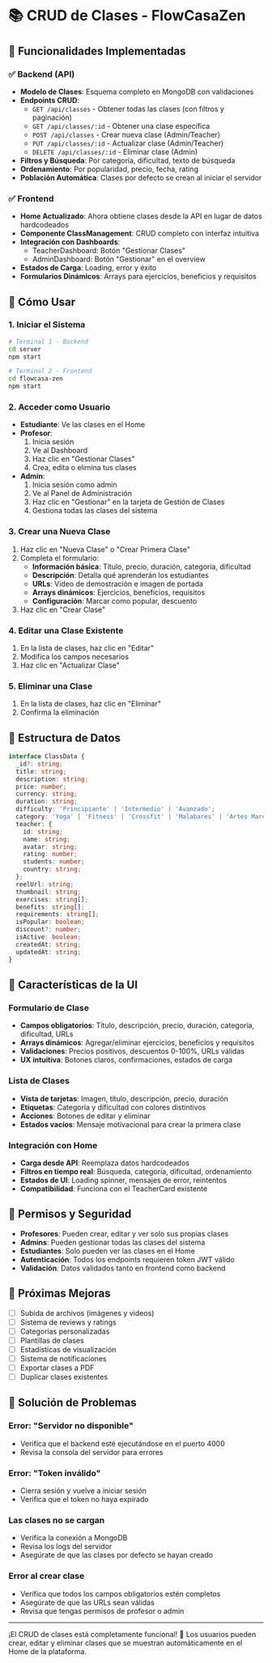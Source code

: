# 📚 CRUD de Clases - FlowCasaZen

## 🎯 Funcionalidades Implementadas

### ✅ Backend (API)
- **Modelo de Clases**: Esquema completo en MongoDB con validaciones
- **Endpoints CRUD**:
  - `GET /api/classes` - Obtener todas las clases (con filtros y paginación)
  - `GET /api/classes/:id` - Obtener una clase específica
  - `POST /api/classes` - Crear nueva clase (Admin/Teacher)
  - `PUT /api/classes/:id` - Actualizar clase (Admin/Teacher)
  - `DELETE /api/classes/:id` - Eliminar clase (Admin)
- **Filtros y Búsqueda**: Por categoría, dificultad, texto de búsqueda
- **Ordenamiento**: Por popularidad, precio, fecha, rating
- **Población Automática**: Clases por defecto se crean al iniciar el servidor

### ✅ Frontend
- **Home Actualizado**: Ahora obtiene clases desde la API en lugar de datos hardcodeados
- **Componente ClassManagement**: CRUD completo con interfaz intuitiva
- **Integración con Dashboards**: 
  - TeacherDashboard: Botón "Gestionar Clases"
  - AdminDashboard: Botón "Gestionar" en el overview
- **Estados de Carga**: Loading, error y éxito
- **Formularios Dinámicos**: Arrays para ejercicios, beneficios y requisitos

## 🚀 Cómo Usar

### 1. Iniciar el Sistema
```bash
# Terminal 1 - Backend
cd server
npm start

# Terminal 2 - Frontend  
cd flowcasa-zen
npm start
```

### 2. Acceder como Usuario
- **Estudiante**: Ve las clases en el Home
- **Profesor**: 
  1. Inicia sesión
  2. Ve al Dashboard
  3. Haz clic en "Gestionar Clases"
  4. Crea, edita o elimina tus clases
- **Admin**: 
  1. Inicia sesión como admin
  2. Ve al Panel de Administración
  3. Haz clic en "Gestionar" en la tarjeta de Gestión de Clases
  4. Gestiona todas las clases del sistema

### 3. Crear una Nueva Clase
1. Haz clic en "Nueva Clase" o "Crear Primera Clase"
2. Completa el formulario:
   - **Información básica**: Título, precio, duración, categoría, dificultad
   - **Descripción**: Detalla qué aprenderán los estudiantes
   - **URLs**: Video de demostración e imagen de portada
   - **Arrays dinámicos**: Ejercicios, beneficios, requisitos
   - **Configuración**: Marcar como popular, descuento
3. Haz clic en "Crear Clase"

### 4. Editar una Clase Existente
1. En la lista de clases, haz clic en "Editar"
2. Modifica los campos necesarios
3. Haz clic en "Actualizar Clase"

### 5. Eliminar una Clase
1. En la lista de clases, haz clic en "Eliminar"
2. Confirma la eliminación

## 🔧 Estructura de Datos

```typescript
interface ClassData {
  _id?: string;
  title: string;
  description: string;
  price: number;
  currency: string;
  duration: string;
  difficulty: 'Principiante' | 'Intermedio' | 'Avanzado';
  category: 'Yoga' | 'Fitness' | 'Crossfit' | 'Malabares' | 'Artes Marciales' | 'Pilates' | 'Meditación';
  teacher: {
    id: string;
    name: string;
    avatar: string;
    rating: number;
    students: number;
    country: string;
  };
  reelUrl: string;
  thumbnail: string;
  exercises: string[];
  benefits: string[];
  requirements: string[];
  isPopular: boolean;
  discount?: number;
  isActive: boolean;
  createdAt: string;
  updatedAt: string;
}
```

## 🎨 Características de la UI

### Formulario de Clase
- **Campos obligatorios**: Título, descripción, precio, duración, categoría, dificultad, URLs
- **Arrays dinámicos**: Agregar/eliminar ejercicios, beneficios y requisitos
- **Validaciones**: Precios positivos, descuentos 0-100%, URLs válidas
- **UX intuitiva**: Botones claros, confirmaciones, estados de carga

### Lista de Clases
- **Vista de tarjetas**: Imagen, título, descripción, precio, duración
- **Etiquetas**: Categoría y dificultad con colores distintivos
- **Acciones**: Botones de editar y eliminar
- **Estados vacíos**: Mensaje motivacional para crear la primera clase

### Integración con Home
- **Carga desde API**: Reemplaza datos hardcodeados
- **Filtros en tiempo real**: Búsqueda, categoría, dificultad, ordenamiento
- **Estados de UI**: Loading spinner, mensajes de error, reintentos
- **Compatibilidad**: Funciona con el TeacherCard existente

## 🔐 Permisos y Seguridad

- **Profesores**: Pueden crear, editar y ver solo sus propias clases
- **Admins**: Pueden gestionar todas las clases del sistema
- **Estudiantes**: Solo pueden ver las clases en el Home
- **Autenticación**: Todos los endpoints requieren token JWT válido
- **Validación**: Datos validados tanto en frontend como backend

## 🚀 Próximas Mejoras

- [ ] Subida de archivos (imágenes y videos)
- [ ] Sistema de reviews y ratings
- [ ] Categorías personalizadas
- [ ] Plantillas de clases
- [ ] Estadísticas de visualización
- [ ] Sistema de notificaciones
- [ ] Exportar clases a PDF
- [ ] Duplicar clases existentes

## 🐛 Solución de Problemas

### Error: "Servidor no disponible"
- Verifica que el backend esté ejecutándose en el puerto 4000
- Revisa la consola del servidor para errores

### Error: "Token inválido"
- Cierra sesión y vuelve a iniciar sesión
- Verifica que el token no haya expirado

### Las clases no se cargan
- Verifica la conexión a MongoDB
- Revisa los logs del servidor
- Asegúrate de que las clases por defecto se hayan creado

### Error al crear clase
- Verifica que todos los campos obligatorios estén completos
- Asegúrate de que las URLs sean válidas
- Revisa que tengas permisos de profesor o admin

---

¡El CRUD de clases está completamente funcional! 🎉
Los usuarios pueden crear, editar y eliminar clases que se muestran automáticamente en el Home de la plataforma.
